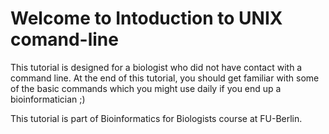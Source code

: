 # Welcome to Intoduction to UNIX comand-line

This tutorial is designed for a biologist who did not have contact with a command line. At the end of this tutorial, you should get familiar with some of the basic commands which you might use daily if you end up a bioinformatician ;)  

This tutorial is part of Bioinformatics for Biologists course at FU-Berlin.